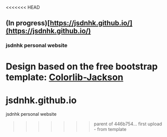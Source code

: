 <<<<<<< HEAD
## (In progress)[https://jsdnhk.github.io/](https://jsdnhk.github.io/)

### jsdnhk personal website

Design based on the free bootstrap template: [Colorlib-Jackson](https://colorlib.com/wp/template/jackson/)
=======
# jsdnhk.github.io
jsdnhk personal website
>>>>>>> parent of 446b754... first upload - from template
